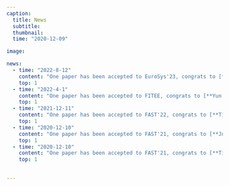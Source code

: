 ```yaml
---
caption:
  title: News
  subtitle: 
  thumbnail: 
  time: "2020-12-09"

image: 

news:
  - time: "2022-8-12"
    content: "One paper has been accepted to EuroSys'23, congrats to [**Junyu Wei**.](homepage_weijunyu)"
    top: 1
  - time: "2022-4-1"
    content: "One paper has been accepted to FITEE, congrats to [**Yun Teng**.](homepage_tengyun)"
    top: 1
  - time: "2021-12-11"
    content: "One paper has been accepted to FAST'22, congrats to [**Tianyang Jiang**.](homepage_jty)"
    top: 1
  - time: "2020-12-10"
    content: "One paper has been accepted to FAST'21, congrats to [**Junyu Wei**.](homepage_weijunyu)"
    top: 1
  - time: "2020-12-10"
    content: "One paper has been accepted to FAST'21, congrats to [**Tianyang Jiang**.](homepage_jty)"
    top: 1
  

---
```

